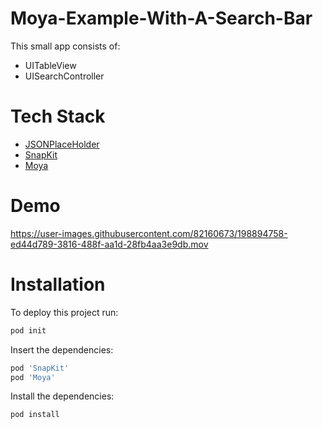 # Moya-Example-With-A-Search-Bar

This small app consists of:
- UITableView 
- UISearchController

# Tech Stack

- [JSONPlaceHolder](https://jsonplaceholder.typicode.com/ "JSONPlaceHolder")
- [SnapKit](https://github.com/SnapKit/SnapKit "SnapKit")
- [Moya](https://github.com/Moya/Moya "Moya")

# Demo 

https://user-images.githubusercontent.com/82160673/198894758-ed44d789-3816-488f-aa1d-28fb4aa3e9db.mov

# Installation 

To deploy this project run:

```bash
pod init
```

Insert the dependencies:

```bash
pod 'SnapKit'
pod 'Moya'
```
Install the dependencies:

```bash
pod install
```
